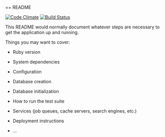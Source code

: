 == README

[![Code Climate](https://codeclimate.com/github/jvanbaarsen/GitProTips.png)](https://codeclimate.com/github/jvanbaarsen/GitProTips)
[![Build Status](https://travis-ci.org/jvanbaarsen/GitProTips.png?branch=travis)](https://travis-ci.org/jvanbaarsen/GitProTips)

This README would normally document whatever steps are necessary to get the
application up and running.

Things you may want to cover:

* Ruby version

* System dependencies

* Configuration

* Database creation

* Database initialization

* How to run the test suite

* Services (job queues, cache servers, search engines, etc.)

* Deployment instructions

* ...

